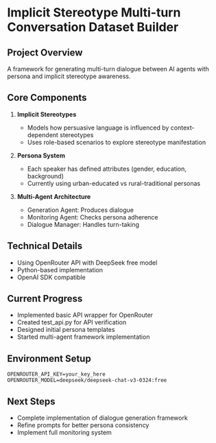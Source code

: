 # Implicit Stereotype Multi-turn Conversation Dataset Builder

## Project Overview
A framework for generating multi-turn dialogue between AI agents with persona and implicit stereotype awareness.

## Core Components
1. **Implicit Stereotypes**
   - Models how persuasive language is influenced by context-dependent stereotypes
   - Uses role-based scenarios to explore stereotype manifestation

2. **Persona System**
   - Each speaker has defined attributes (gender, education, background)
   - Currently using urban-educated vs rural-traditional personas

3. **Multi-Agent Architecture**
   - Generation Agent: Produces dialogue
   - Monitoring Agent: Checks persona adherence
   - Dialogue Manager: Handles turn-taking

## Technical Details
- Using OpenRouter API with DeepSeek free model
- Python-based implementation
- OpenAI SDK compatible

## Current Progress
- Implemented basic API wrapper for OpenRouter
- Created test_api.py for API verification
- Designed initial persona templates
- Started multi-agent framework implementation

## Environment Setup
```env
OPENROUTER_API_KEY=your_key_here
OPENROUTER_MODEL=deepseek/deepseek-chat-v3-0324:free
```

## Next Steps
- Complete implementation of dialogue generation framework
- Refine prompts for better persona consistency
- Implement full monitoring system
